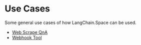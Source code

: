 # Use Cases

Some general use cases of how LangChain.Space can be used.

* [Web Scrape QnA](web-scrape-qna.md)
* [Webhook Tool](webhook-tool.md)
